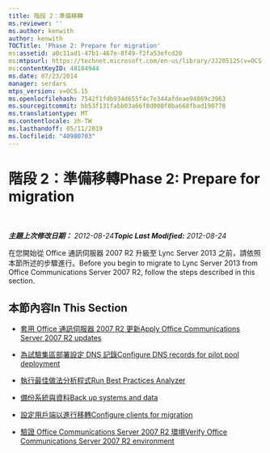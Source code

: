 ```yaml
---
title: 階段 2：準備移轉
ms.reviewer: ''
ms.author: kenwith
author: kenwith
TOCTitle: 'Phase 2: Prepare for migration'
ms:assetid: a0c11ad1-47b1-467e-8f49-f2fa53efcd20
ms:mtpsurl: https://technet.microsoft.com/en-us/library/JJ205125(v=OCS.15)
ms:contentKeyID: 48184944
ms.date: 07/23/2014
manager: serdars
mtps_version: v=OCS.15
ms.openlocfilehash: 7542f1fdb934d655f4c7e344afdeae94869c3963
ms.sourcegitcommit: bb53f131fabb03a66f0d000f8ba668fbad190778
ms.translationtype: MT
ms.contentlocale: zh-TW
ms.lasthandoff: 05/11/2019
ms.locfileid: "40980703"
---
```

<div data-xmlns="http://www.w3.org/1999/xhtml">

<div class="topic" data-xmlns="http://www.w3.org/1999/xhtml" data-msxsl="urn:schemas-microsoft-com:xslt" data-cs="http://msdn.microsoft.com/en-us/">

<div data-asp="http://msdn2.microsoft.com/asp">

# <a name="phase-2-prepare-for-migration"></a><span data-ttu-id="ce423-102">階段 2：準備移轉</span><span class="sxs-lookup"><span data-stu-id="ce423-102">Phase 2: Prepare for migration</span></span>

</div>

<div id="mainSection">

<div id="mainBody">

<span> </span>

<span data-ttu-id="ce423-103">_**主題上次修改日期：** 2012-08-24_</span><span class="sxs-lookup"><span data-stu-id="ce423-103">_**Topic Last Modified:** 2012-08-24_</span></span>

<span data-ttu-id="ce423-104">在您開始從 Office 通訊伺服器 2007 R2 升級至 Lync Server 2013 之前，請依照本節所述的步驟進行。</span><span class="sxs-lookup"><span data-stu-id="ce423-104">Before you begin to migrate to Lync Server 2013 from Office Communications Server 2007 R2, follow the steps described in this section.</span></span>

<div>

## <a name="in-this-section"></a><span data-ttu-id="ce423-105">本節內容</span><span class="sxs-lookup"><span data-stu-id="ce423-105">In This Section</span></span>

  - [<span data-ttu-id="ce423-106">套用 Office 通訊伺服器 2007 R2 更新</span><span class="sxs-lookup"><span data-stu-id="ce423-106">Apply Office Communications Server 2007 R2 updates</span></span>](apply-office-communications-server-2007-r2-updates.md)

  - [<span data-ttu-id="ce423-107">為試驗集區部署設定 DNS 記錄</span><span class="sxs-lookup"><span data-stu-id="ce423-107">Configure DNS records for pilot pool deployment</span></span>](configure-dns-records-for-pilot-pool-deployment_1.md)

  - [<span data-ttu-id="ce423-108">執行最佳做法分析程式</span><span class="sxs-lookup"><span data-stu-id="ce423-108">Run Best Practices Analyzer</span></span>](run-best-practices-analyzer_1.md)

  - [<span data-ttu-id="ce423-109">備份系統與資料</span><span class="sxs-lookup"><span data-stu-id="ce423-109">Back up systems and data</span></span>](back-up-systems-and-data_1.md)

  - [<span data-ttu-id="ce423-110">設定用戶端以進行移轉</span><span class="sxs-lookup"><span data-stu-id="ce423-110">Configure clients for migration</span></span>](configure-clients-for-migration_1.md)

  - [<span data-ttu-id="ce423-111">驗證 Office Communications Server 2007 R2 環境</span><span class="sxs-lookup"><span data-stu-id="ce423-111">Verify Office Communications Server 2007 R2 environment</span></span>](verify-office-communications-server-2007-r2-environment.md)

</div>

</div>

<span> </span>

</div>

</div>

</div>

